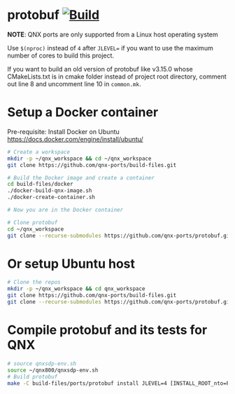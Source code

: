 # protobuf [![Build](https://github.com/qnx-ports/build-files/actions/workflows/protobuf.yml/badge.svg)](https://github.com/qnx-ports/build-files/actions/workflows/protobuf.yml)

**NOTE**: QNX ports are only supported from a Linux host operating system

Use `$(nproc)` instead of `4` after `JLEVEL=` if you want to use the maximum number of cores to build this project.

If you want to build an old version of protobuf like v3.15.0 whose CMakeLists.txt is in cmake folder instead of project root directory, comment out line 8 and uncomment line 10 in `common.mk`.

# Setup a Docker container

Pre-requisite: Install Docker on Ubuntu https://docs.docker.com/engine/install/ubuntu/
```bash
# Create a workspace
mkdir -p ~/qnx_workspace && cd ~/qnx_workspace
git clone https://github.com/qnx-ports/build-files.git

# Build the Docker image and create a container
cd build-files/docker
./docker-build-qnx-image.sh
./docker-create-container.sh

# Now you are in the Docker container

# Clone protobuf
cd ~/qnx_workspace
git clone --recurse-submodules https://github.com/qnx-ports/protobuf.git
```

# Or setup Ubuntu host
```bash
# Clone the repos
mkdir -p ~/qnx_workspace && cd qnx_workspace
git clone https://github.com/qnx-ports/build-files.git
git clone --recurse-submodules https://github.com/qnx-ports/protobuf.git
```

# Compile protobuf and its tests for QNX
```bash
# source qnxsdp-env.sh
source ~/qnx800/qnxsdp-env.sh
# Build protobuf
make -C build-files/ports/protobuf install JLEVEL=4 [INSTALL_ROOT_nto=PATH_TO_YOUR_STAGING_AREA USE_INSTALL_ROOT=true]
```

